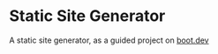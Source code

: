 # Static Site Generator
A static site generator, as a guided project on [boot.dev](https://boot.dev)
